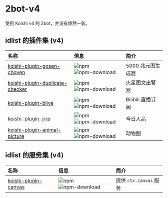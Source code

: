 # 2bot-v4

使用 Koishi v4 的 2bot，并没有焕然一新。

## idlist 的插件集 (v4)

| 名称 | 信息 | 简介 |
| :- | :- | :- |
| [koishi-plugin-gosen-choyen](https://github.com/idlist/koishi-plugin-gosen-choyen) | ![npm](https://img.shields.io/npm/v/koishi-plugin-gosen-choyen?style=flat-square) ![npm-download](https://img.shields.io/npm/dw/koishi-plugin-gosen-choyen?style=flat-square) | 5000 兆元图生成器 |
| [koishi-plugin-duplicate-checker](https://github.com/idlist/koishi-plugin-duplicate-checker) | ![npm](https://img.shields.io/npm/v/koishi-plugin-duplicate-checker?style=flat-square) ![npm-download](https://img.shields.io/npm/dw/koishi-plugin-duplicate-checker?style=flat-square) | 火星图文出警器 |
| [koishi-plugin-blive](https://github.com/idlist/koishi-plugin-blive) | ![npm](https://img.shields.io/npm/v/koishi-plugin-blive?style=flat-square) ![npm-download](https://img.shields.io/npm/dw/koishi-plugin-blive?style=flat-square) | Bilibili 直播订阅 |
| [koishi-plugin-jrrp](https://github.com/idlist/koishi-plugin-jrrp) | ![npm](https://img.shields.io/npm/v/koishi-plugin-jrrp?style=flat-square) ![npm-download](https://img.shields.io/npm/dw/koishi-plugin-jrrp?style=flat-square) | 今日人品 |
| [koishi-plugin-animal-picture](https://github.com/idlist/koishi-plugin-animal-picture) | ![npm](https://img.shields.io/npm/v/koishi-plugin-animal-picture?style=flat-square) ![npm-download](https://img.shields.io/npm/dw/koishi-plugin-animal-picture?style=flat-square) | 动物图 |

## idlist 的服务集 (v4)

| 名称 | 信息 | 简介 |
| :- | :- | :- |
| [koishi-plugin-canvas](https://github.com/idlist/koishi-plugin-canvas) | ![npm](https://img.shields.io/npm/v/koishi-plugin-canvas?style=flat-square) ![npm-download](https://img.shields.io/npm/dw/koishi-plugin-canvas?style=flat-square) | 提供 `ctx.canvas` 服务 |